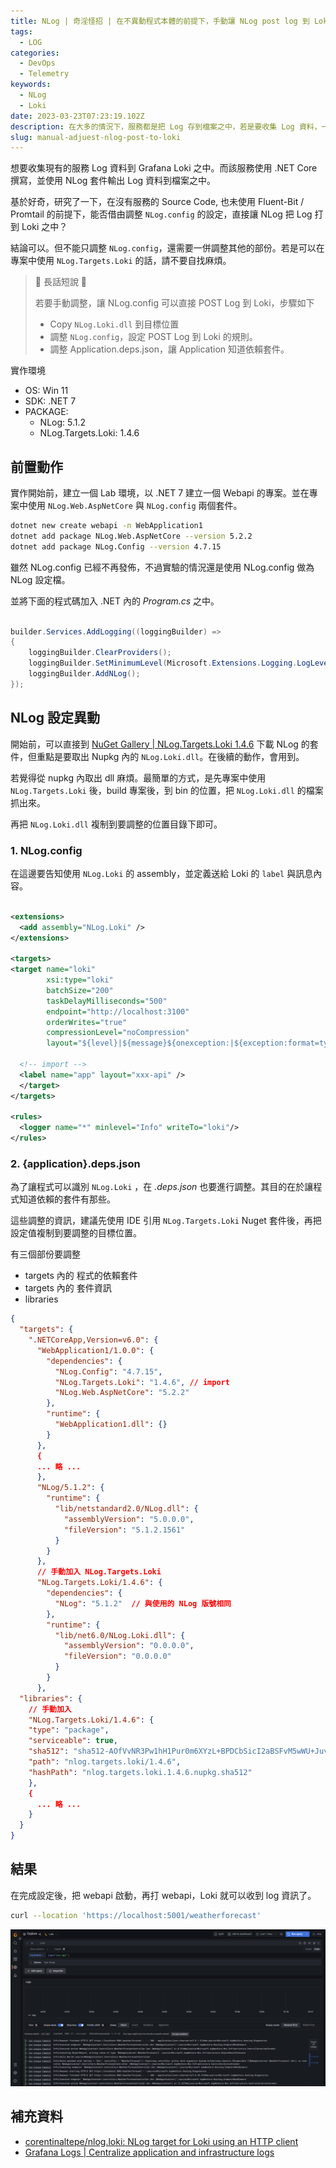 ```yaml
---
title: NLog | 奇淫怪招 | 在不異動程式本體的前提下，手動讓 NLog post log 到 Loki
tags:
  - LOG
categories:
  - DevOps
  - Telemetry
keywords:
  - NLog
  - Loki
date: 2023-03-23T07:23:19.102Z
description: 在大多的情況下，服務都是把 Log 存到檔案之中，若是要收集 Log 資料，一是直接改寫程式的 Log 的方式，不然就是使用 agent 來收集 Log 資料。邊介紹一個奇淫怪招，在不使用 agent 與調整程式主體的前提下，讓 NLog POST Log 到 Loki。
slug: manual-adjuest-nlog-post-to-loki
---
```


想要收集現有的服務 Log 資料到 Grafana Loki 之中。而該服務使用 .NET Core 撰寫，並使用 NLog 套件輸出 Log 資料到檔案之中。

基於好奇，研究了一下，在沒有服務的 Source Code, 也未使用 Fluent-Bit / Promtail 的前提下，能否借由調整 `NLog.config` 的設定，直接讓 NLog 把 Log 打到 Loki 之中？

結論可以。但不能只調整 `NLog.config`，還需要一併調整其他的部份。若是可以在專案中使用 `NLog.Targets.Loki` 的話，請不要自找麻煩。

> 🔖 長話短說 🔖
>
> 若要手動調整，讓 NLog.config 可以直接 POST Log 到 Loki，步驟如下
>
> - Copy `NLog.Loki.dll` 到目標位置
> - 調整 `NLog.config`，設定 POST Log 到 Loki 的規則。
> - 調整 Application.deps.json，讓 Application 知道依賴套件。

<!--more-->

實作環境

- OS: Win 11
- SDK: .NET 7
- PACKAGE:
  - NLog: 5.1.2
  - NLog.Targets.Loki: 1.4.6

## 前置動作

實作開始前，建立一個 Lab 環境，以 .NET 7 建立一個 Webapi 的專案。並在專案中使用 `NLog.Web.AspNetCore` 與 `NLog.config` 兩個套件。

``` bash
dotnet new create webapi -n WebApplication1
dotnet add package NLog.Web.AspNetCore --version 5.2.2
dotnet add package NLog.Config --version 4.7.15
```

雖然 NLog.config 已經不再發佈，不過實驗的情況還是使用 NLog.config 做為 NLog 設定檔。

並將下面的程式碼加入 .NET 內的 _Program.cs_ 之中。

```C#
  
builder.Services.AddLogging((loggingBuilder) =>  
{  
    loggingBuilder.ClearProviders();  
    loggingBuilder.SetMinimumLevel(Microsoft.Extensions.Logging.LogLevel.Trace);  
    loggingBuilder.AddNLog();  
});
```

## NLog 設定異動

開始前，可以直接到 [NuGet Gallery | NLog.Targets.Loki 1.4.6](https://www.nuget.org/packages/NLog.Targets.Loki) 下載 NLog 的套件，但重點是要取出 Nupkg 內的 `NLog.Loki.dll`。在後續的動作，會用到。

若覺得從 nupkg 內取出 dll 麻煩。最簡單的方式，是先專案中使用 `NLog.Targets.Loki` 後，build 專案後，到 bin 的位置，把 `NLog.Loki.dll` 的檔案抓出來。

再把 `NLog.Loki.dll` 複制到要調整的位置目錄下即可。

### 1. NLog.config

在這邊要告知使用 `NLog.Loki` 的 assembly，並定義送給 Loki 的 `label` 與訊息內容。

``` xml

<extensions>
  <add assembly="NLog.Loki" />
</extensions>

<targets>
<target name="loki"
        xsi:type="loki"
        batchSize="200"
        taskDelayMilliseconds="500"
        endpoint="http://localhost:3100"
        orderWrites="true"
        compressionLevel="noCompression"
        layout="${level}|${message}${onexception:|${exception:format=type,message,method:maxInnerExceptionLevel=5:innerFormat=shortType,message,method}}|source=${logger}">

  <!-- import -->
  <label name="app" layout="xxx-api" />
  </target>
</targets>

<rules>
  <logger name="*" minlevel="Info" writeTo="loki"/>
</rules>
```

### 2. {application}.deps.json

為了讓程式可以識別 `NLog.Loki` ，在 _.deps.json_ 也要進行調整。其目的在於讓程式知道依賴的套件有那些。

這些調整的資訊，建議先使用 IDE 引用 `NLog.Targets.Loki` Nuget 套件後，再把設定值複制到要調整的目標位置。

有三個部份要調整

- targets 內的 程式的依賴套件
- targets 內的 套件資訊
- libraries

``` json
{
  "targets": {
    ".NETCoreApp,Version=v6.0": {
      "WebApplication1/1.0.0": {
        "dependencies": {
          "NLog.Config": "4.7.15",
          "NLog.Targets.Loki": "1.4.6", // import
          "NLog.Web.AspNetCore": "5.2.2"
        },
        "runtime": {
          "WebApplication1.dll": {}
        }
      },
      {
      ... 略 ...
      },
      "NLog/5.1.2": {
        "runtime": {
          "lib/netstandard2.0/NLog.dll": {
            "assemblyVersion": "5.0.0.0",
            "fileVersion": "5.1.2.1561"
          }
        }
      },
      // 手動加入 NLog.Targets.Loki
      "NLog.Targets.Loki/1.4.6": {  
        "dependencies": {  
          "NLog": "5.1.2"  // 與使用的 NLog 版號相同
        },  
        "runtime": {  
          "lib/net6.0/NLog.Loki.dll": {  
            "assemblyVersion": "0.0.0.0",  
            "fileVersion": "0.0.0.0"  
          }  
        }  
      },
  "libraries": {
    // 手動加入
    "NLog.Targets.Loki/1.4.6": {  
    "type": "package",  
    "serviceable": true,  
    "sha512": "sha512-AOfVvNR3Pw1hH1Pur0m6XYzL+BPDCbSicI2aBSFvM5wWU+JuvV9DqRZOAT5eExvTQGghdifV8TojYZn8JGcRBg==",  
    "path": "nlog.targets.loki/1.4.6",  
    "hashPath": "nlog.targets.loki.1.4.6.nupkg.sha512"  
    },
    {
      ... 略 ...
    }
  }
}
```

## 結果

在完成設定後，把 webapi 啟動，再打 webapi，Loki 就可以收到 log 資訊了。

```bash
curl --location 'https://localhost:5001/weatherforecast'
```

![Loki Explore 畫面](images/loki-explore-label-app.png)

## 補充資料

- [corentinaltepe/nlog.loki: NLog target for Loki using an HTTP client](https://github.com/corentinaltepe/nlog.loki)
- [Grafana Logs | Centralize application and infrastructure logs](https://grafana.com/logs/)
